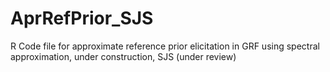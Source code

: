 # AprRefPrior_SJS
R Code file for approximate reference prior elicitation in GRF using spectral approximation, under construction, SJS (under review)
